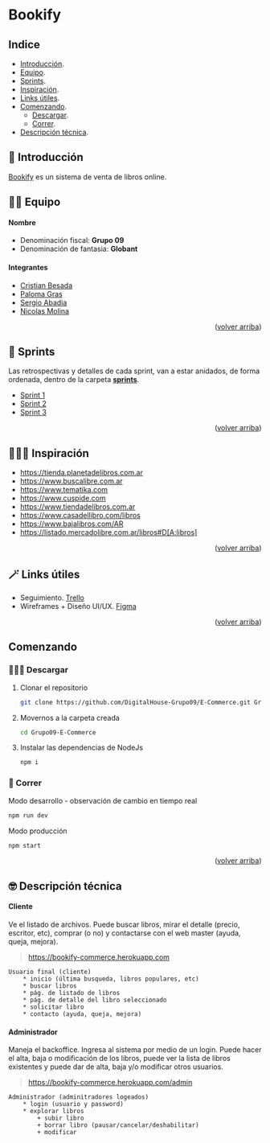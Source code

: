 <div id="top"></div>

# Bookify


<!-- INDEX -->
## Indice

* [Introducción][introduction].
* [Equipo][team].
* [Sprints][sprints].
* [Inspiración][inspiration].
* [Links útiles][helper_links].
* [Comenzando][getting_started].
	- [Descargar][download].
	- [Correr][run].
* [Descripción técnica][details].


<!-- INTRODUCTION -->
## 🤯 Introducción

[Bookify](https://bookify-commerce.herokuapp.com) es un sistema de venta de libros online.


<!-- TEAM -->
## 👬👫 Equipo

#### Nombre
- Denominación fiscal: **Grupo 09**
- Denominación de fantasia: **Globant**

#### Integrantes
 * [Cristian Besada](https://github.com/cristianebes)
 * [Paloma Gras](https://github.com/PalomaG11)
 * [Sergio Abadia](https://github.com/Garasaki)
 * [Nicolas Molina](https://github.com/comodinx)

<p align="right">(<a href="#top">volver arriba</a>)</p>


<!-- SPRINTS -->
## 🌻 Sprints

Las retrospectivas y detalles de cada sprint, van a estar anidados, de forma ordenada, dentro de la carpeta [**sprints**](https://github.com/DigitalHouse-Grupo09/E-Commerce/tree/master/sprints).

 * [Sprint 1](https://github.com/DigitalHouse-Grupo09/E-Commerce/tree/master/sprints/sprint-1)
 * [Sprint 2](https://github.com/DigitalHouse-Grupo09/E-Commerce/tree/master/sprints/sprint-2)
 * [Sprint 3](https://github.com/DigitalHouse-Grupo09/E-Commerce/tree/master/sprints/sprint-3)

<p align="right">(<a href="#top">volver arriba</a>)</p>


<!-- INSPIRATION -->
## 👨🏻‍🏫 Inspiración

 * https://tienda.planetadelibros.com.ar
 * https://www.buscalibre.com.ar
 * https://www.tematika.com
 * https://www.cuspide.com
 * https://www.tiendadelibros.com.ar
 * https://www.casadellibro.com/libros
 * https://www.bajalibros.com/AR
 * https://listado.mercadolibre.com.ar/libros#D[A:libros]

<p align="right">(<a href="#top">volver arriba</a>)</p>


<!-- HELPER LINKS -->
## 🪄 Links útiles

* Seguimiento. [Trello](https://trello.com/b/JwisJ7RO)
* Wireframes + Diseño UI/UX. [Figma](https://www.figma.com/file/sx843dH2Djp7oQiAv3VfVX/DH-Venture-Capital---E-Commerse?node-id=18%3A109)

<p align="right">(<a href="#top">volver arriba</a>)</p>


<!-- GETTING STARTED -->
## Comenzando

### 👩🏼‍💻 Descargar

1. Clonar el repositorio
   ```sh
   git clone https://github.com/DigitalHouse-Grupo09/E-Commerce.git Grupo09-E-Commerce
   ```
3. Movernos a la carpeta creada
   ```sh
   cd Grupo09-E-Commerce
   ```
3. Instalar las dependencias de NodeJs
   ```sh
   npm i
   ```

### 🚀 Correr

Modo desarrollo - observación de cambio en tiempo real
```sh
npm run dev
```

Modo producción
```sh
npm start
```

<p align="right">(<a href="#top">volver arriba</a>)</p>


<!-- FEATURES -->
## 🤓 Descripción técnica

#### Cliente
Ve el listado de archivos. Puede buscar libros, mirar el detalle (precio, escritor, etc), comprar (o no) y contactarse con el web master (ayuda, queja, mejora).

> https://bookify-commerce.herokuapp.com

```
Usuario final (cliente)
    * inicio (última busqueda, libros populares, etc)
    * buscar libros
    * pág. de listado de libros
    * pág. de detalle del libro seleccionado
    * solicitar libro
    * contacto (ayuda, queja, mejora)
```


#### Administrador
Maneja el backoffice. Ingresa al sistema por medio de un login. Puede hacer el alta, baja o modificación de los libros, puede ver la lista de libros existentes y puede dar de alta, baja y/o modificar otros usuarios.

> https://bookify-commerce.herokuapp.com/admin

```
Administrador (adminitradores logeados)
    * login (usuario y password)
    * explorar libros
        + subir libro
        + borrar libro (pausar/cancelar/deshabilitar)
        + modificar
```

<!-- deep links -->
[introduction]: #-introducción
[team]: #-equipo
[sprints]: #-sprints
[inspiration]: #-inspiración
[helper_links]: #-links-útiles
[getting_started]: #comenzando
[download]: #-descargar
[run]: #-correr
[details]: #-descripción-técnica

